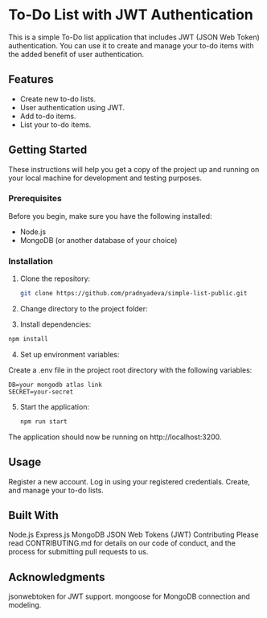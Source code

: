 # To-Do List with JWT Authentication

This is a simple To-Do list application that includes JWT (JSON Web Token) authentication. You can use it to create and manage your to-do items with the added benefit of user authentication.

## Features

- Create new to-do lists.
- User authentication using JWT.
- Add to-do items.
- List your to-do items.

## Getting Started

These instructions will help you get a copy of the project up and running on your local machine for development and testing purposes.

### Prerequisites

Before you begin, make sure you have the following installed:

- Node.js
- MongoDB (or another database of your choice)

### Installation

1. Clone the repository:

   ```bash
   git clone https://github.com/pradnyadeva/simple-list-public.git
   ```
2. Change directory to the project folder:

3. Install dependencies:

```bash
npm install
```

4. Set up environment variables:

Create a .env file in the project root directory with the following variables:
```
DB=your mongodb atlas link
SECRET=your-secret
```

5. Start the application:

   ```bash
   npm run start


The application should now be running on http://localhost:3200.

## Usage
Register a new account.
Log in using your registered credentials.
Create, and manage your to-do lists.


## Built With
Node.js
Express.js
MongoDB
JSON Web Tokens (JWT)
Contributing
Please read CONTRIBUTING.md for details on our code of conduct, and the process for submitting pull requests to us.



## Acknowledgments
jsonwebtoken for JWT support.
mongoose for MongoDB connection and modeling.




